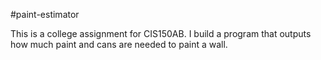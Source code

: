 #paint-estimator

This is a college assignment for CIS150AB. I build a program that outputs how much paint and cans are needed to paint a wall.
